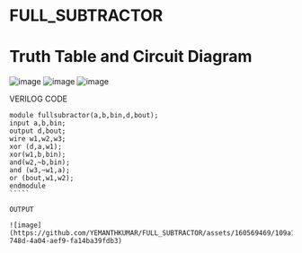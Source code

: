 # FULL_SUBTRACTOR
# Truth Table and Circuit Diagram
![image](https://github.com/RESMIRNAIR/FULL_SUBTRACTOR/assets/154305926/351addef-f7bb-4862-9817-616a41b4c882)
![image](https://github.com/RESMIRNAIR/FULL_SUBTRACTOR/assets/154305926/906152b8-63bc-4f70-9132-6b6b4420b22d)
![image](https://github.com/RESMIRNAIR/FULL_SUBTRACTOR/assets/154305926/7d480140-153a-4a7e-a6d2-5323c6bd4974)

VERILOG CODE
``````
module fullsubractor(a,b,bin,d,bout);
input a,b,bin;
output d,bout;
wire w1,w2,w3;
xor (d,a,w1);
xor(w1,b,bin);
and(w2,~b,bin);
and (w3,~w1,a);
or (bout,w1,w2);
endmodule
`````

OUTPUT

![image](https://github.com/YEMANTHKUMAR/FULL_SUBTRACTOR/assets/160569469/109a1b0a-748d-4a04-aef9-fa14ba39fdb3)

